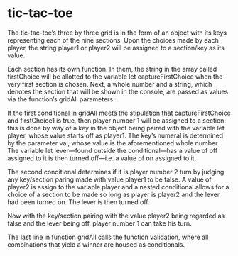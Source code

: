 # tic-tac-toe

The tic-tac-toe’s three by three grid is in the form of an object with its keys representing each of the nine sections. Upon the choices made by each player, 
the string player1 or player2 will be assigned to a section/key as its value.

Each section has its own function. In them, the string in the array called firstChoice will be allotted to the variable let captureFirstChoice when the very first 
section is chosen. Next, a whole number and a string, which denotes the section that will be shown in the console, are passed as values via the function’s gridAll parameters.

If the first conditional in gridAll meets the stipulation that captureFirstChoice and firstChoice1 is true, then player number 1 will be assigned 
to a section: this is done by way of a key in the object being paired with the variable let player, whose value starts off as player1. The key’s numeral is 
determined by the parameter val, whose value is the aforementioned whole number. The variable let lever—found outside the conditional—has a value of off assigned to 
it is then turned off—i.e. a value of on assigned to it.

The second conditional determines if it is player number 2 turn by judging any key/section paring made with value player1 to be false. A value of player2 is assign 
to the variable player and a nested conditional allows for a choice of a section to be made so long as player is player2 and the lever had been turned on. The lever 
is then turned off.

Now with the key/section pairing with the value player2 being regarded as false and the lever being off, player number 1 can take his turn.

The last line in function gridAll calls the function validation, where all combinations that yield a winner are housed as conditionals. 

